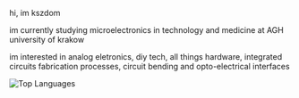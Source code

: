 hi, im kszdom

im currently studying microelectronics in technology and medicine at AGH university of krakow

im interested in analog eletronics, diy tech, all things hardware, integrated circuits fabrication processes, circuit bending and opto-electrical interfaces








![Top Languages](https://github-readme-stats.vercel.app/api/top-langs/?username=kszdomagh&layout=compact&hide=SWIG&theme=dark)
